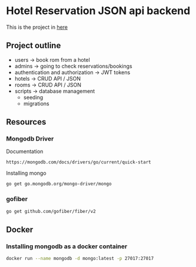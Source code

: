 # Hotel Reservation JSON api backend

This is the project in [here](https://fulltimegodev.teachable.com/courses/full-time-go-dev/lectures/46484616)

## Project outline
- users -> book rom from a hotel
- admins -> going to check reservations/bookings
- authentication and authorization -> JWT tokens
- hotels -> CRUD API / JSON
- rooms -> CRUD API / JSON
- scripts -> database management 
  - seeding
  - migrations

## Resources
### Mongodb Driver
Documentation
```
https://mongodb.com/docs/drivers/go/current/quick-start
```

Installing mongo
```bash
go get go.mongodb.org/mongo-driver/mongo
```

### gofiber
```bash
go get github.com/gofiber/fiber/v2
```

## Docker
### Installing mongodb as a docker container
```bash
docker run --name mongodb -d mongo:latest -p 27017:27017 
```